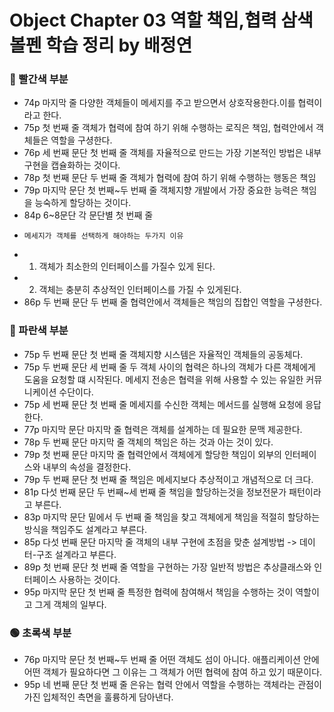 # Object Chapter 03 역할 책임,협력 삼색 볼펜 학습 정리 by 배정연

### 🔴 빨간색 부분
* 74p 마지막 줄 다양한 객체들이 메세지를 주고 받으면서 상호작용한다.이를 협력이라고 한다.
* 75p 첫 번째 줄 객체가 협력에 참여 하기 위해 수행하는 로직은 책임, 협력안에서 객체들은 역할을 구셩한다.
* 76p 세 번째 문단 첫 번째 줄 객체를 자율적으로 만드는 가장 기본적인 방법은 내부 구현을 캡슐화하는 것이다.
* 78p 첫 번째 문단 두 번째 줄 객체가 협력에 참여 하기 위해 수행하는 행동은 책임
* 79p 마지막 문단 첫 번째~두 번째 줄 객체지향 개발에서 가장 중요한 능력은 책임을 능숙하게 할당하는 것이다.
* 84p 6~8문단 각 문단별 첫 번째 줄 
*     메세지가 객체를 선택하게 해야하는 두가지 이유 
*  1. 객체가 최소한의 인터페이스를 가질수 있게 된다.
*  2. 객체는 충분히 추상적인 인터페이스를 가질 수 있게된다.
* 86p 두 번째 문단 두 번째 줄 협력안에서 객체들은 책임의 집합인 역할을 구셩한다.


### 🔵 파란색 부분
* 75p 두 번째 문단 첫 번째 줄 객체지향 시스템은 자율적인 객체들의 공동체다. 
* 75p 두 번째 문단 세 번째 줄 두 객체 사이의 협력은 하나의 객체가 다른 객체에게 도움을 요청할 떄 시작된다. 메세지 전송은 협력을 위해 사용할 수 있는 유일한 커뮤니케이션 수단이다. 
* 75p 세 번째 문단 첫 번째 줄 메세지를 수신한 객체는 메서드를 실행해 요청에 응답한다.
* 77p 마지막 문단 마지막 줄 협력은 객체를 설계하는 데 필요한 문맥 제공한다.
* 78p 두 번째 문단 마지막 줄 객체의 책임은 하는 것과 아는 것이 있다.
* 79p 첫 번째 문단 마지막 줄 협력안에서 객체에게 할당한 책임이 외부의 인터페이스와 내부의 속성을 결정한다.
* 79p 두 번째 문단 첫 번째 줄 책임은 메세지보다 추상적이고 개념적으로 더 크다.
* 81p 다섯 번째 문단 두 번째~세 번째 줄 책임을 할당하는것을 정보전문가 패턴이라고 부른다.
* 83p 마지막 문단 밑에서 두 번째 줄 책임을 찾고 객체에게 책임을 적절히 할당하는 방식을 책임주도 설계라고 부른다.
* 85p 다섯 번째 문단 마지막 줄 객체의 내부 구현에 초점을 맞춘 설계방법 -> 데이터-구조 설계라고 부른다.
* 89p 첫 번째 문단 첫 번째 줄 역할을 구현하는 가장 일반적 방법은 추상클래스와 인터페이스 사용하는 것이다.
* 95p 마지막 문단 첫 번째 줄 특정한 협력에 참여해서 책임을 수행하는 것이 역할이고 그게 객체의 일부다.



### 🟢 초록색 부분

*  76p 마지막 문단 첫 번째~두 번째 줄 어떤 객체도 섬이 아니다. 애플리케이션 안에 어떤 객체가 필요하다면 그 이유는 그 객체가 어떤 협력에 참여 하고 있기 때문이다.
*  95p 네 번째 문단 첫 번째 줄 은유는 협력 안에서 역할을 수행하는 객체라는 관점이 가진 입체적인 측면을 훌륭하게 담아낸다.

